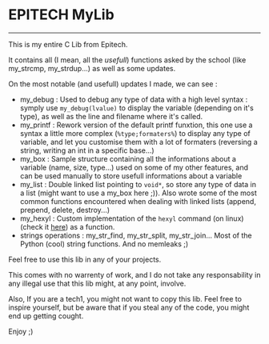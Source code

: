 # EPITECH MyLib

---

This is my entire C Lib from Epitech.

It contains all (I mean, all the _usefull_) functions asked by the school (like my_strcmp, my_strdup...) as well as some updates.

On the most notable (and usefull) updates I made, we can see :

- my_debug : Used to debug any type of data with a high level syntax : symply use `my_debug(lvalue)` to display the variable (depending on it's type), as well as the line and filename where it's called.
- my_printf : Rework version of the default printf funxtion, this one use a syntax a little more complex (`%type;formaters%`) to display any type of variable, and let you customise them with a lot of formaters (reversing a string, writing an int in a specific base...)
- my_box : Sample structure containing all the informations about a variable (name, size, type...) used on some of my other features, and can be used manually to store usefull informations about a variable
- my_list : Double linked list pointing to `void*`, so store any type of data in a list (might want to use a my_box here ;)). Also wrote some of the most common functions encountered when dealing with linked lists (append, prepend, delete, destroy...)
- my_hexyl : Custom implementation of the `hexyl` command (on linux) (check it [here](https://github.com/sharkdp/hexyl)) as a function.
- strings operations : my_str_find, my_str_split, my_str_join... Most of the Python (cool) string functions. And no memleaks ;)

Feel free to use this lib in any of your projects.

This comes with no warrenty of work, and I do not take any responsability in any illegal use that this lib might, at any point, involve.

Also, If you are a tech1, you might not want to copy this lib. Feel free to inspire yourself, but be aware that if you steal any of the code, you might end up getting cought.

Enjoy ;)
